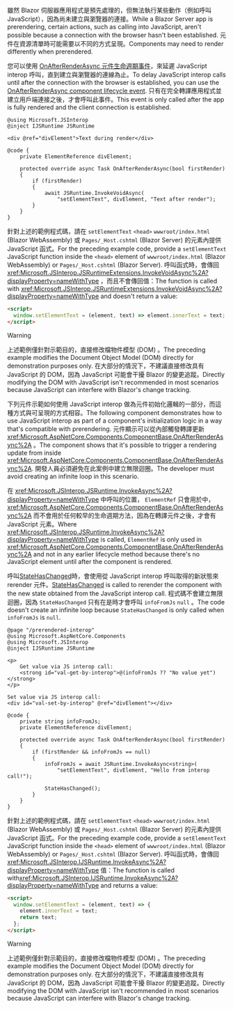 <span data-ttu-id="7ba2e-101">雖然 Blazor 伺服器應用程式是預先處理的，但無法執行某些動作（例如呼叫 JavaScript），因為尚未建立與瀏覽器的連接。</span><span class="sxs-lookup"><span data-stu-id="7ba2e-101">While a Blazor Server app is prerendering, certain actions, such as calling into JavaScript, aren't possible because a connection with the browser hasn't been established.</span></span> <span data-ttu-id="7ba2e-102">元件在資源清單時可能需要以不同的方式呈現。</span><span class="sxs-lookup"><span data-stu-id="7ba2e-102">Components may need to render differently when prerendered.</span></span>

<span data-ttu-id="7ba2e-103">您可以使用 [OnAfterRenderAsync 元件生命週期事件](xref:blazor/components/lifecycle#after-component-render)，來延遲 JavaScript interop 呼叫，直到建立與瀏覽器的連線為止。</span><span class="sxs-lookup"><span data-stu-id="7ba2e-103">To delay JavaScript interop calls until after the connection with the browser is established, you can use the [OnAfterRenderAsync component lifecycle event](xref:blazor/components/lifecycle#after-component-render).</span></span> <span data-ttu-id="7ba2e-104">只有在完全轉譯應用程式並建立用戶端連接之後，才會呼叫此事件。</span><span class="sxs-lookup"><span data-stu-id="7ba2e-104">This event is only called after the app is fully rendered and the client connection is established.</span></span>

```cshtml
@using Microsoft.JSInterop
@inject IJSRuntime JSRuntime

<div @ref="divElement">Text during render</div>

@code {
    private ElementReference divElement;

    protected override async Task OnAfterRenderAsync(bool firstRender)
    {
        if (firstRender)
        {
            await JSRuntime.InvokeVoidAsync(
                "setElementText", divElement, "Text after render");
        }
    }
}
```

<span data-ttu-id="7ba2e-105">針對上述的範例程式碼，請在 `setElementText` `<head>` `wwwroot/index.html` (Blazor WebAssembly) 或 `Pages/_Host.cshtml` (Blazor Server) 的元素內提供 JavaScript 函式。</span><span class="sxs-lookup"><span data-stu-id="7ba2e-105">For the preceding example code, provide a `setElementText` JavaScript function inside the `<head>` element of `wwwroot/index.html` (Blazor WebAssembly) or `Pages/_Host.cshtml` (Blazor Server).</span></span> <span data-ttu-id="7ba2e-106">呼叫函式時，會傳回 <xref:Microsoft.JSInterop.JSRuntimeExtensions.InvokeVoidAsync%2A?displayProperty=nameWithType> ，而且不會傳回值：</span><span class="sxs-lookup"><span data-stu-id="7ba2e-106">The function is called with <xref:Microsoft.JSInterop.JSRuntimeExtensions.InvokeVoidAsync%2A?displayProperty=nameWithType> and doesn't return a value:</span></span>

```html
<script>
  window.setElementText = (element, text) => element.innerText = text;
</script>
```

> [!WARNING]
> <span data-ttu-id="7ba2e-107">上述範例僅針對示範目的，直接修改檔物件模型 (DOM) 。</span><span class="sxs-lookup"><span data-stu-id="7ba2e-107">The preceding example modifies the Document Object Model (DOM) directly for demonstration purposes only.</span></span> <span data-ttu-id="7ba2e-108">在大部分的情況下，不建議直接修改具有 JavaScript 的 DOM，因為 JavaScript 可能會干擾 Blazor 的變更追蹤。</span><span class="sxs-lookup"><span data-stu-id="7ba2e-108">Directly modifying the DOM with JavaScript isn't recommended in most scenarios because JavaScript can interfere with Blazor's change tracking.</span></span>

<span data-ttu-id="7ba2e-109">下列元件示範如何使用 JavaScript interop 做為元件初始化邏輯的一部分，而這種方式與可呈現的方式相容。</span><span class="sxs-lookup"><span data-stu-id="7ba2e-109">The following component demonstrates how to use JavaScript interop as part of a component's initialization logic in a way that's compatible with prerendering.</span></span> <span data-ttu-id="7ba2e-110">元件顯示可以從內部觸發轉譯更新 <xref:Microsoft.AspNetCore.Components.ComponentBase.OnAfterRenderAsync%2A> 。</span><span class="sxs-lookup"><span data-stu-id="7ba2e-110">The component shows that it's possible to trigger a rendering update from inside <xref:Microsoft.AspNetCore.Components.ComponentBase.OnAfterRenderAsync%2A>.</span></span> <span data-ttu-id="7ba2e-111">開發人員必須避免在此案例中建立無限迴圈。</span><span class="sxs-lookup"><span data-stu-id="7ba2e-111">The developer must avoid creating an infinite loop in this scenario.</span></span>

<span data-ttu-id="7ba2e-112">在 <xref:Microsoft.JSInterop.JSRuntime.InvokeAsync%2A?displayProperty=nameWithType> 中呼叫的位置， `ElementRef` 只會用於中， <xref:Microsoft.AspNetCore.Components.ComponentBase.OnAfterRenderAsync%2A> 而不會用於任何較早的生命週期方法，因為在轉譯元件之後，才會有 JavaScript 元素。</span><span class="sxs-lookup"><span data-stu-id="7ba2e-112">Where <xref:Microsoft.JSInterop.JSRuntime.InvokeAsync%2A?displayProperty=nameWithType> is called, `ElementRef` is only used in <xref:Microsoft.AspNetCore.Components.ComponentBase.OnAfterRenderAsync%2A> and not in any earlier lifecycle method because there's no JavaScript element until after the component is rendered.</span></span>

<span data-ttu-id="7ba2e-113">呼叫[StateHasChanged](xref:blazor/components/lifecycle#state-changes)時，會使用從 JavaScript interop 呼叫取得的新狀態來 rerender 元件。</span><span class="sxs-lookup"><span data-stu-id="7ba2e-113">[StateHasChanged](xref:blazor/components/lifecycle#state-changes) is called to rerender the component with the new state obtained from the JavaScript interop call.</span></span> <span data-ttu-id="7ba2e-114">程式碼不會建立無限迴圈，因為 `StateHasChanged` 只有在是時才會呼叫 `infoFromJs` `null` 。</span><span class="sxs-lookup"><span data-stu-id="7ba2e-114">The code doesn't create an infinite loop because `StateHasChanged` is only called when `infoFromJs` is `null`.</span></span>

```cshtml
@page "/prerendered-interop"
@using Microsoft.AspNetCore.Components
@using Microsoft.JSInterop
@inject IJSRuntime JSRuntime

<p>
    Get value via JS interop call:
    <strong id="val-get-by-interop">@(infoFromJs ?? "No value yet")</strong>
</p>

Set value via JS interop call:
<div id="val-set-by-interop" @ref="divElement"></div>

@code {
    private string infoFromJs;
    private ElementReference divElement;

    protected override async Task OnAfterRenderAsync(bool firstRender)
    {
        if (firstRender && infoFromJs == null)
        {
            infoFromJs = await JSRuntime.InvokeAsync<string>(
                "setElementText", divElement, "Hello from interop call!");

            StateHasChanged();
        }
    }
}
```

<span data-ttu-id="7ba2e-115">針對上述的範例程式碼，請在 `setElementText` `<head>` `wwwroot/index.html` (Blazor WebAssembly) 或 `Pages/_Host.cshtml` (Blazor Server) 的元素內提供 JavaScript 函式。</span><span class="sxs-lookup"><span data-stu-id="7ba2e-115">For the preceding example code, provide a `setElementText` JavaScript function inside the `<head>` element of `wwwroot/index.html` (Blazor WebAssembly) or `Pages/_Host.cshtml` (Blazor Server).</span></span> <span data-ttu-id="7ba2e-116">呼叫函式時，會傳回 <xref:Microsoft.JSInterop.IJSRuntime.InvokeAsync%2A?displayProperty=nameWithType> 值：</span><span class="sxs-lookup"><span data-stu-id="7ba2e-116">The function is called with<xref:Microsoft.JSInterop.IJSRuntime.InvokeAsync%2A?displayProperty=nameWithType> and returns a value:</span></span>

```html
<script>
  window.setElementText = (element, text) => {
    element.innerText = text;
    return text;
  };
</script>
```

> [!WARNING]
> <span data-ttu-id="7ba2e-117">上述範例僅針對示範目的，直接修改檔物件模型 (DOM) 。</span><span class="sxs-lookup"><span data-stu-id="7ba2e-117">The preceding example modifies the Document Object Model (DOM) directly for demonstration purposes only.</span></span> <span data-ttu-id="7ba2e-118">在大部分的情況下，不建議直接修改具有 JavaScript 的 DOM，因為 JavaScript 可能會干擾 Blazor 的變更追蹤。</span><span class="sxs-lookup"><span data-stu-id="7ba2e-118">Directly modifying the DOM with JavaScript isn't recommended in most scenarios because JavaScript can interfere with Blazor's change tracking.</span></span>
